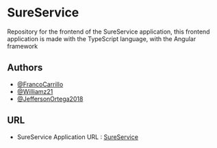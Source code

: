 # SureService

Repository for the frontend of the SureService application, this frontend application is made with the TypeScript language, with the Angular framework


## Authors

- [@FrancoCarrillo](https://www.github.com/FrancoCarrillo)
- [@Williamz21](https://github.com/Williamz21)
- [@JeffersonOrtega2018](https://github.com/JeffersonOrtega2018)

## URL

- SureService Application URL : [SureService](https://sure-service.netlify.app)

